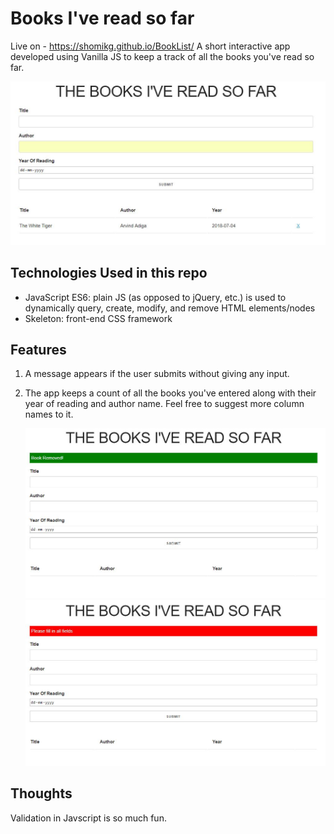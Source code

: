 # Books I've read so far

Live on - https://shomikg.github.io/BookList/
A short interactive app developed using Vanilla JS to keep a track of all the books you've read so far.

![Web application with text input values inputted](screenshot.JPG)

## Technologies Used in this repo

* JavaScript ES6: plain JS (as opposed to jQuery, etc.) is used to dynamically query, create, modify, and remove HTML elements/nodes
* Skeleton: front-end CSS framework

## Features

1. A message appears if the user submits without giving any input.

2. The app keeps a count of all the books you've entered along with their year of reading and author name. Feel free to suggest more column names to it.

   ![Message After successful deletion](screenshot2.JPG)
   ![Message After any error](screenshot3.JPG)

## Thoughts

Validation in Javscript is so much fun.
